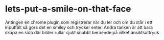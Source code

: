lets-put-a-smile-on-that-face
=============================

Antingen en chrome plugin som registrerar när du ler och om du står i ett inputfält så görs det en smiley och trycker enter.
Andra tanken är att bara skapa en sida där bilder rullar sjukt snabbt beroende på vilket ansiktsuttryck
